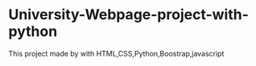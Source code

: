# University-Webpage-project-with-python
This project made by with HTML,CSS,Python,Boostrap,javascript
